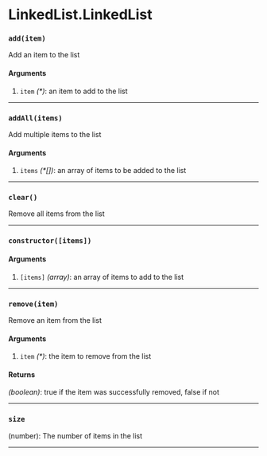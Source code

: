 # LinkedList.LinkedList

<!-- div class="doc-container" -->

<!-- div -->


<!-- div -->

<h3 id="additem"><code>add(item)</code></h3>

Add an item to the list

#### Arguments
1. `item` *(&#42;)*: an item to add to the list

---

<!-- /div -->

<!-- /div -->

<!-- div -->


<!-- div -->

<h3 id="addallitems"><code>addAll(items)</code></h3>

Add multiple items to the list

#### Arguments
1. `items` *(&#42;&#91;&#93;)*: an array of items to be added to the list

---

<!-- /div -->

<!-- /div -->

<!-- div -->


<!-- div -->

<h3 id="clear"><code>clear()</code></h3>

Remove all items from the list

---

<!-- /div -->

<!-- /div -->

<!-- div -->


<!-- div -->

<h3 id="constructoritems"><code>constructor([items])</code></h3>



#### Arguments
1. `[items]` *(array)*: an array of items to add to the list

---

<!-- /div -->

<!-- /div -->

<!-- div -->


<!-- div -->

<h3 id="removeitem"><code>remove(item)</code></h3>

Remove an item from the list

#### Arguments
1. `item` *(&#42;)*: the item to remove from the list

#### Returns
*(boolean)*: true if the item was successfully removed, false if not

---

<!-- /div -->

<!-- /div -->

<!-- div -->


<!-- div -->

<h3 id="size"><code>size</code></h3>

(number): The number of items in the list

---

<!-- /div -->

<!-- /div -->

<!-- /div -->
